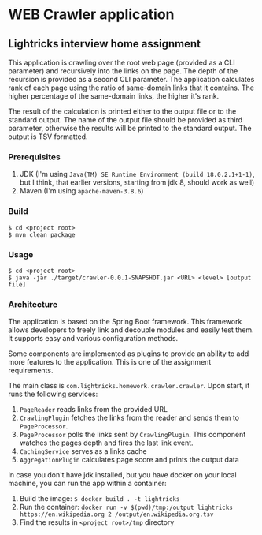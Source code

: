 # WEB Crawler application
## Lightricks interview home assignment

This application is crawling over the root web page (provided as a CLI parameter)
and recursively into the links on the page. The depth of the recursion is provided as a second CLI parameter.
The application calculates rank of each page using the ratio of same-domain links that it contains. The higher 
percentage of the same-domain links, the higher it's rank.

The result of the calculation is printed either to the output file or 
to the standard output. The name of the output file should be provided as third parameter, otherwise the results
will be printed to the standard output. The output is TSV formatted.

### Prerequisites
1. JDK (I'm using ```Java(TM) SE Runtime Environment (build 18.0.2.1+1-1)```, but I think, that earlier versions, starting from jdk 8, should work as well)
2. Maven (I'm using ```apache-maven-3.8.6```)

### Build
```shell
$ cd <project root>
$ mvn clean package
```

### Usage
```shell
$ cd <project root>
$ java -jar ./target/crawler-0.0.1-SNAPSHOT.jar <URL> <level> [output file]
```

### Architecture
The application is based on the Spring Boot framework. This framework allows developers to freely 
link and decouple modules and easily test them. It supports easy and various configuration methods.

Some components are implemented as plugins to provide an ability to add more features to the 
application. This is one of the assignment requirements.

The main class is ```com.lightricks.homework.crawler.crawler```.
Upon start, it runs the following services:
1. ```PageReader``` reads links from the provided URL
2. ```CrawlingPlugin``` fetches the links from the reader and sends them to ```PageProcessor```.
3. ```PageProcessor``` polls the links sent by ```CrawlingPlugin```. This component watches the pages depth and fires 
the last link event.
4. ```CachingService``` serves as a links cache
5. ```AggregationPlugin``` calculates page score and prints the output data

In case you don't have jdk installed, but you have docker on your local machine, you can run the app within a container:
1. Build the image: ```$ docker build . -t lightricks```
2. Run the container: ```docker run -v $(pwd)/tmp:/output lightricks https://en.wikipedia.org 2 /output/en.wikipedia.org.tsv```
3. Find the results in ```<project root>/tmp``` directory
